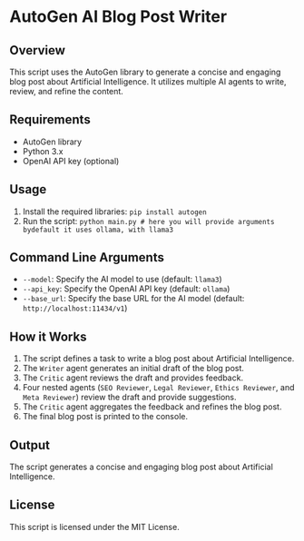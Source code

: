 # AutoGen AI Blog Post Writer

## Overview

This script uses the AutoGen library to generate a concise and engaging blog post about Artificial Intelligence. It utilizes multiple AI agents to write, review, and refine the content.

## Requirements

* AutoGen library
* Python 3.x
* OpenAI API key (optional)

## Usage

1. Install the required libraries: `pip install autogen`
2. Run the script: `python main.py # here you will provide arguments bydefault it uses ollama, with llama3`

## Command Line Arguments

* `--model`: Specify the AI model to use (default: `llama3`)
* `--api_key`: Specify the OpenAI API key (default: `ollama`)
* `--base_url`: Specify the base URL for the AI model (default: `http://localhost:11434/v1`)

## How it Works

1. The script defines a task to write a blog post about Artificial Intelligence.
2. The `Writer` agent generates an initial draft of the blog post.
3. The `Critic` agent reviews the draft and provides feedback.
4. Four nested agents (`SEO Reviewer`, `Legal Reviewer`, `Ethics Reviewer`, and `Meta Reviewer`) review the draft and provide suggestions.
5. The `Critic` agent aggregates the feedback and refines the blog post.
6. The final blog post is printed to the console.

## Output

The script generates a concise and engaging blog post about Artificial Intelligence.

## License

This script is licensed under the MIT License.
